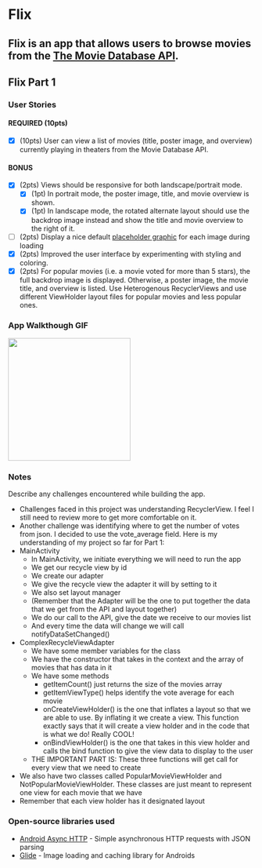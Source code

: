 # Flix
Flix is an app that allows users to browse movies from the [The Movie Database API](http://docs.themoviedb.apiary.io/#).
---

## Flix Part 1

### User Stories
#### REQUIRED (10pts)
- [x] (10pts) User can view a list of movies (title, poster image, and overview) currently playing in theaters from the Movie Database API.

#### BONUS
- [x] (2pts) Views should be responsive for both landscape/portrait mode.
   - [x] (1pt) In portrait mode, the poster image, title, and movie overview is shown.
   - [x] (1pt) In landscape mode, the rotated alternate layout should use the backdrop image instead and show the title and movie overview to the right of it.

- [ ] (2pts) Display a nice default [placeholder graphic](https://guides.codepath.org/android/Displaying-Images-with-the-Glide-Library#advanced-usage) for each image during loading
- [x] (2pts) Improved the user interface by experimenting with styling and coloring.
- [x] (2pts) For popular movies (i.e. a movie voted for more than 5 stars), the full backdrop image is displayed. Otherwise, a poster image, the movie title, and overview is listed. Use Heterogenous RecyclerViews and use different ViewHolder layout files for popular movies and less popular ones.

### App Walkthough GIF
<img src="walkthrough_v1.gif" width=250><br>

### Notes
Describe any challenges encountered while building the app.
- Challenges faced in this project was understanding RecyclerView. I feel I still need to review more to get more comfortable on it.
- Another challenge was identifying where to get the number of votes from json. I decided to use the vote_average field.
Here is my understanding of my project so far for Part 1:
- MainActivity
    - In MainActivity, we initiate everything we will need to run the app
    - We get our recycle view by id
    - We create our adapter
    - We give the recycle view the adapter it will by setting to it
    - We also set layout manager
    - (Remember that the Adapter will be the one to put together the data that we get from the API and layout together)
    - We do our call to the API, give the date we receive to our movies list
    - And every time the data will change we will call notifyDataSetChanged()
- ComplexRecycleViewAdapter
    - We have some member variables for the class
    - We have the constructor that takes in the context and the array of movies that has data in it
    - We have some methods
        - getItemCount() just returns the size of the movies array
        - getItemViewType() helps identify the vote average for each movie
        - onCreateViewHolder() is the one that inflates a layout so that we are able to use. By inflating it we create a view. This function exactly says that it will create a view holder and in the code that is what we do! Really COOL!
        - onBindViewHolder() is the one that takes in this view holder and calls the bind function to give the view data to display to the user
    - THE IMPORTANT PART IS: These three functions will get call for every view that we need to create
- We also have two classes called PopularMovieViewHolder and NotPopularMovieViewHolder. These classes are just meant to represent one view for each movie that we have
- Remember that each view holder has it designated layout

### Open-source libraries used

- [Android Async HTTP](https://github.com/codepath/CPAsyncHttpClient) - Simple asynchronous HTTP requests with JSON parsing
- [Glide](https://github.com/bumptech/glide) - Image loading and caching library for Androids